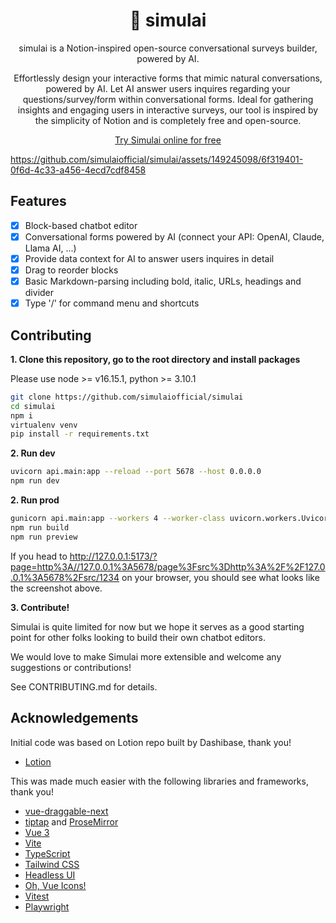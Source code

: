 <h1 align="center"><b>🤖 simulai</b></h1>
<p align="center">
  simulai is a Notion-inspired open-source conversational surveys builder, powered by AI.
</p>
<p align="center">
  Effortlessly design your interactive forms that mimic natural conversations, powered by AI. Let AI answer users inquires regarding your questions/survey/form within conversational forms. Ideal for gathering insights and engaging users in interactive surveys, our tool is inspired by the simplicity of Notion and is completely free and open-source.
</p>
<p align="center">
  <a href="https://www.simulai.co" target="_blank">Try Simulai online for free</a>
</p>

<p align="center">

https://github.com/simulaiofficial/simulai/assets/149245098/6f319401-0f6d-4c33-a456-4ecd7cdf8458

</p>

## Features

- [x] Block-based chatbot editor
- [x] Conversational forms powered by AI (connect your API: OpenAI, Claude, Llama AI, ...)
- [x] Provide data context for AI to answer users inquires in detail
- [x] Drag to reorder blocks
- [x] Basic Markdown-parsing including bold, italic, URLs, headings and divider
- [x] Type '/' for command menu and shortcuts

## Contributing

**1. Clone this repository, go to the root directory and install packages**

Please use node >= v16.15.1, python >= 3.10.1

```bash
git clone https://github.com/simulaiofficial/simulai
cd simulai
npm i
virtualenv venv
pip install -r requirements.txt
```

**2. Run dev**

```bash
uvicorn api.main:app --reload --port 5678 --host 0.0.0.0
npm run dev
```

**2. Run prod**

```bash
gunicorn api.main:app --workers 4 --worker-class uvicorn.workers.UvicornWorker --bind 0.0.0.0:5678 --daemon
npm run build
npm run preview
```

If you head
to http://127.0.0.1:5173/?page=http%3A//127.0.0.1%3A5678/page%3Fsrc%3Dhttp%3A%2F%2F127.0.0.1%3A5678%2Fsrc/1234 on
your browser, you should see what looks like the screenshot above.

**3. Contribute!**

Simulai is quite limited for now but we hope it serves as a good starting point for other folks looking to build their
own chatbot editors.

We would love to make Simulai more extensible and welcome any suggestions or contributions!

See CONTRIBUTING.md for details.

## Acknowledgements

Initial code was based on Lotion repo built by Dashibase, thank you!

- [Lotion](https://github.com/Dashibase/lotion)

This was made much easier with the following libraries and frameworks, thank you!

- [vue-draggable-next](https://github.com/anish2690/vue-draggable-next)
- [tiptap](https://tiptap.dev/) and [ProseMirror](https://prosemirror.net/)
- [Vue 3](https://vuejs.org/)
- [Vite](https://vitejs.dev/)
- [TypeScript](https://www.typescriptlang.org/)
- [Tailwind CSS](https://tailwindcss.com/)
- [Headless UI](https://headlessui.dev/)
- [Oh, Vue Icons!](https://oh-vue-icons.js.org/)
- [Vitest](https://vitest.dev/)
- [Playwright](https://playwright.dev/)
